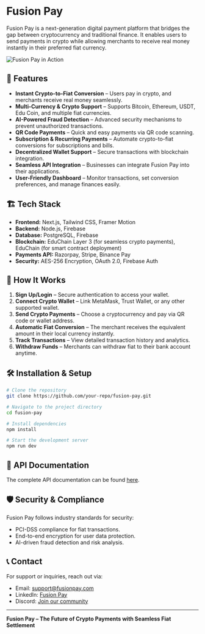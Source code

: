 # Fusion Pay

Fusion Pay is a next-generation digital payment platform that bridges the gap between cryptocurrency and traditional finance. It enables users to send payments in crypto while allowing merchants to receive real money instantly in their preferred fiat currency.

![Fusion Pay in Action](https://media0.giphy.com/media/v1.Y2lkPTc5MGI3NjExNnhmdHF4ajYza25jNTNvYjBlcjh2bzdlczh3bjd0Y2x0ZTBseGM5ZCZlcD12MV9pbnRlcm5hbF9naWZfYnlfaWQmY3Q9Zw/hu0bKjWdwjymKtkUhM/giphy.gif)

## 🚀 Features
- **Instant Crypto-to-Fiat Conversion** – Users pay in crypto, and merchants receive real money seamlessly.
- **Multi-Currency & Crypto Support** – Supports Bitcoin, Ethereum, USDT, Edu Coin, and multiple fiat currencies.
- **AI-Powered Fraud Detection** – Advanced security mechanisms to prevent unauthorized transactions.
- **QR Code Payments** – Quick and easy payments via QR code scanning.
- **Subscription & Recurring Payments** – Automate crypto-to-fiat conversions for subscriptions and bills.
- **Decentralized Wallet Support** – Secure transactions with blockchain integration.
- **Seamless API Integration** – Businesses can integrate Fusion Pay into their applications.
- **User-Friendly Dashboard** – Monitor transactions, set conversion preferences, and manage finances easily.

## 🏗️ Tech Stack
- **Frontend:** Next.js, Tailwind CSS, Framer Motion
- **Backend:** Node.js, Firebase
- **Database:** PostgreSQL, Firebase
- **Blockchain:** EduChain Layer 3 (for seamless crypto payments), EduChain (for smart contract deployment)
- **Payments API:** Razorpay, Stripe, Binance Pay
- **Security:** AES-256 Encryption, OAuth 2.0, Firebase Auth

## 📖 How It Works
1. **Sign Up/Login** – Secure authentication to access your wallet.
2. **Connect Crypto Wallet** – Link MetaMask, Trust Wallet, or any other supported wallet.
3. **Send Crypto Payments** – Choose a cryptocurrency and pay via QR code or wallet address.
4. **Automatic Fiat Conversion** – The merchant receives the equivalent amount in their local currency instantly.
5. **Track Transactions** – View detailed transaction history and analytics.
6. **Withdraw Funds** – Merchants can withdraw fiat to their bank account anytime.

## 🛠️ Installation & Setup
```bash
# Clone the repository
git clone https://github.com/your-repo/fusion-pay.git

# Navigate to the project directory
cd fusion-pay

# Install dependencies
npm install

# Start the development server
npm run dev
```

## 🔗 API Documentation
The complete API documentation can be found [here](https://your-api-docs-link.com).

## 🛡️ Security & Compliance
Fusion Pay follows industry standards for security:
- PCI-DSS compliance for fiat transactions.
- End-to-end encryption for user data protection.
- AI-driven fraud detection and risk analysis.

## 📞 Contact
For support or inquiries, reach out via:
- Email: support@fusionpay.com
- LinkedIn: [Fusion Pay](https://linkedin.com/company/fusionpay)
- Discord: [Join our community](https://discord.gg/fusionpay)

---

**Fusion Pay – The Future of Crypto Payments with Seamless Fiat Settlement**

